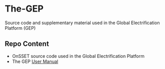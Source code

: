 # The-GEP
Source code and supplementary material used in the Global Electrification Platform (GEP)

## Repo Content

* OnSSET source code used in the Global Electrification Platform
* The GEP [User Manual](https://the-gep-user-manual.readthedocs.io/en/latest/)
